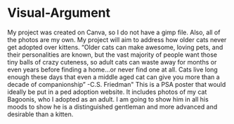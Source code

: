 # Visual-Argument
My project was created on Canva, so I do not have a gimp file. Also, all of the photos are my own. My project will aim to address how older cats never get adopted over kittens.
“Older cats can make awesome, loving pets, and their personalities are known, but the vast majority of people want those tiny balls of crazy cuteness, so adult cats can waste away for months or even years before finding a home…or never find one at all. Cats live long enough these days that even a middle aged cat can give you more than a decade of companionship” -C.S. Friedman"
This is a PSA poster that would ideally be put in a ped adoption website. It includes photos of my cat Bagoonis, who I adopted as an adult. I am going to show him in all his moods to show he is a distinguished gentleman and more advanced and desirable than a kitten.
